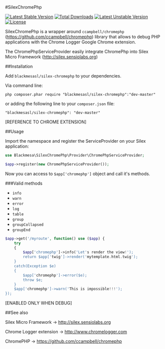 #SilexChromePhp

[![Latest Stable Version](https://poser.pugx.org/blackmesasl/silex-chromephp/v/stable.png)](https://packagist.org/packages/blackmesasl/silex-chromephp) [![Total Downloads](https://poser.pugx.org/blackmesasl/silex-chromephp/downloads.png)](https://packagist.org/packages/blackmesasl/silex-chromephp) [![Latest Unstable Version](https://poser.pugx.org/blackmesasl/silex-chromephp/v/unstable.png)](https://packagist.org/packages/blackmesasl/silex-chromephp) [![License](https://poser.pugx.org/blackmesasl/silex-chromephp/license.png)](https://packagist.org/packages/blackmesasl/silex-chromephp)

SilexChromePhp is a wrapper around `ccampbell/chromephp` (https://github.com/ccampbell/chromephp) library that allows to debug PHP applications with the Chrome Logger Google Chrome extension.

The ChromePhpServiceProvider easily integrate ChromePhp into Silex Micro Framework (http://silex.sensiolabs.org)

##Installation

Add `blackmesasl/silex-chromephp` to your dependencies.

Via command line:

`php composer.phar require "blackmesasl/silex-chromephp":"dev-master"`

or adding the following line to your `composer.json` file:
 
`"blackmesasl/silex-chromephp": "dev-master"`

[REFERENCE TO CHROME EXTENSION]

##Usage

Import the namespace and register the ServiceProvider on your Silex application:

```php
use Blackmesa\SilexChromePhp\Provider\ChromePhpServiceProvider;

$app->register(new ChromePhpServiceProvider());
```
Now you can access to `$app['chromephp']` object and call it's methods.

###Valid methods
- `info`
- `warn`
- `error`
- `log`
- `table`
- `group`
- `groupCollapsed`
- `groupEnd`

```php
$app->get('/myroute', function() use ($app) {
    try
    {
        $app['chromephp']->info('Let's render the view!'); 
        return $app['twig']->render('mytemplate.html.twig');
    }
    catch(Exception $e)
    {
        $app['chromephp']->error($e);
        throw $e;
    }
    $app['chromephp']->warn('This is impossible!!!');
});
```

[ENABLED ONLY WHEN DEBUG]

##See also

Silex Micro Framework -> http://silex.sensiolabs.org

Chrome Logger extension -> http://www.chromelogger.com

ChromePHP -> https://github.com/ccampbell/chromephp

